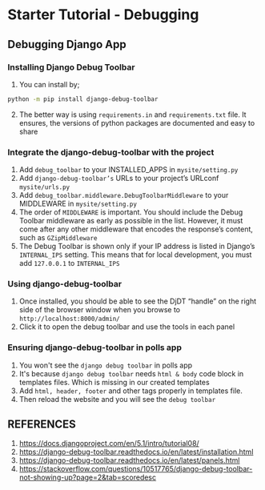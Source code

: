 # Starter Tutorial - Debugging

## Debugging Django App

### Installing Django Debug Toolbar
1. You can install by;
```bash
python -m pip install django-debug-toolbar
```
2. The better way is using `requirements.in` and `requirements.txt` file. It ensures, the versions of python packages are documented and easy to share

### Integrate the django-debug-toolbar with the project
1. Add `debug_toolbar` to your INSTALLED_APPS in `mysite/setting.py`
2. Add `django-debug-toolbar’s` URLs to your project’s URLconf `mysite/urls.py`
3. Add `debug_toolbar.middleware.DebugToolbarMiddleware` to your MIDDLEWARE in `mysite/setting.py`
4. The order of `MIDDLEWARE` is important. You should include the Debug Toolbar middleware as early as possible in the list. However, it must come after any other middleware that encodes the response’s content, such as `GZipMiddleware`
5. The Debug Toolbar is shown only if your IP address is listed in Django’s `INTERNAL_IPS` setting. This means that for local development, you must add `127.0.0.1` to `INTERNAL_IPS`


### Using django-debug-toolbar
1. Once installed, you should be able to see the DjDT “handle” on the right side of the browser window when you browse to `http://localhost:8000/admin/`
2. Click it to open the debug toolbar and use the tools in each panel

### Ensuring django-debug-toolbar in polls app
1. You won't see the `django debug toolbar` in polls app
2. It's because `django debug toolbar` needs `html & body` code block in templates files. Which is missing in our created templates
3. Add `html, header, footer` and other tags properly in templates file.
4. Then reload the website and you will see the `debug toolbar`


## REFERENCES
1. https://docs.djangoproject.com/en/5.1/intro/tutorial08/
2. https://django-debug-toolbar.readthedocs.io/en/latest/installation.html
3. https://django-debug-toolbar.readthedocs.io/en/latest/panels.html
4. https://stackoverflow.com/questions/10517765/django-debug-toolbar-not-showing-up?page=2&tab=scoredesc
